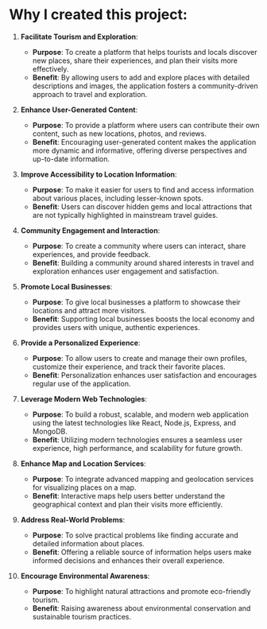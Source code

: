 
 # Why I created this project:

1. **Facilitate Tourism and Exploration**:
   - **Purpose**: To create a platform that helps tourists and locals discover new places, share their experiences, and plan their visits more effectively.
   - **Benefit**: By allowing users to add and explore places with detailed descriptions and images, the application fosters a community-driven approach to travel and exploration.

2. **Enhance User-Generated Content**:
   - **Purpose**: To provide a platform where users can contribute their own content, such as new locations, photos, and reviews.
   - **Benefit**: Encouraging user-generated content makes the application more dynamic and informative, offering diverse perspectives and up-to-date information.

3. **Improve Accessibility to Location Information**:
   - **Purpose**: To make it easier for users to find and access information about various places, including lesser-known spots.
   - **Benefit**: Users can discover hidden gems and local attractions that are not typically highlighted in mainstream travel guides.

4. **Community Engagement and Interaction**:
   - **Purpose**: To create a community where users can interact, share experiences, and provide feedback.
   - **Benefit**: Building a community around shared interests in travel and exploration enhances user engagement and satisfaction.

5. **Promote Local Businesses**:
   - **Purpose**: To give local businesses a platform to showcase their locations and attract more visitors.
   - **Benefit**: Supporting local businesses boosts the local economy and provides users with unique, authentic experiences.

6. **Provide a Personalized Experience**:
   - **Purpose**: To allow users to create and manage their own profiles, customize their experience, and track their favorite places.
   - **Benefit**: Personalization enhances user satisfaction and encourages regular use of the application.

7. **Leverage Modern Web Technologies**:
   - **Purpose**: To build a robust, scalable, and modern web application using the latest technologies like React, Node.js, Express, and MongoDB.
   - **Benefit**: Utilizing modern technologies ensures a seamless user experience, high performance, and scalability for future growth.

8. **Enhance Map and Location Services**:
   - **Purpose**: To integrate advanced mapping and geolocation services for visualizing places on a map.
   - **Benefit**: Interactive maps help users better understand the geographical context and plan their visits more efficiently.

9. **Address Real-World Problems**:
   - **Purpose**: To solve practical problems like finding accurate and detailed information about places.
   - **Benefit**: Offering a reliable source of information helps users make informed decisions and enhances their overall experience.

10. **Encourage Environmental Awareness**:
    - **Purpose**: To highlight natural attractions and promote eco-friendly tourism.
    - **Benefit**: Raising awareness about environmental conservation and sustainable tourism practices.

